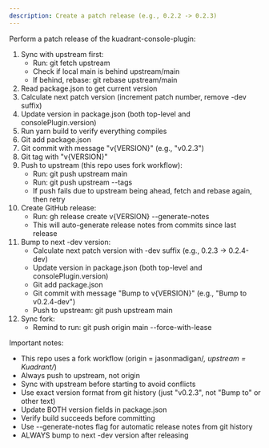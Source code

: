 ```yaml
---
description: Create a patch release (e.g., 0.2.2 -> 0.2.3)
---
```


Perform a patch release of the kuadrant-console-plugin:

1. Sync with upstream first:
   - Run: git fetch upstream
   - Check if local main is behind upstream/main
   - If behind, rebase: git rebase upstream/main
2. Read package.json to get current version
3. Calculate next patch version (increment patch number, remove -dev suffix)
4. Update version in package.json (both top-level and consolePlugin.version)
5. Run yarn build to verify everything compiles
6. Git add package.json
7. Git commit with message "v{VERSION}" (e.g., "v0.2.3")
8. Git tag with "v{VERSION}"
9. Push to upstream (this repo uses fork workflow):
   - Run: git push upstream main
   - Run: git push upstream --tags
   - If push fails due to upstream being ahead, fetch and rebase again, then retry
10. Create GitHub release:
    - Run: gh release create v{VERSION} --generate-notes
    - This will auto-generate release notes from commits since last release
11. Bump to next -dev version:
    - Calculate next patch version with -dev suffix (e.g., 0.2.3 -> 0.2.4-dev)
    - Update version in package.json (both top-level and consolePlugin.version)
    - Git add package.json
    - Git commit with message "Bump to v{VERSION}" (e.g., "Bump to v0.2.4-dev")
    - Push to upstream: git push upstream main
12. Sync fork:
    - Remind to run: git push origin main --force-with-lease

Important notes:
- This repo uses a fork workflow (origin = jasonmadigan/*, upstream = Kuadrant/*)
- Always push to upstream, not origin
- Sync with upstream before starting to avoid conflicts
- Use exact version format from git history (just "v0.2.3", not "Bump to" or other text)
- Update BOTH version fields in package.json
- Verify build succeeds before committing
- Use --generate-notes flag for automatic release notes from git history
- ALWAYS bump to next -dev version after releasing
